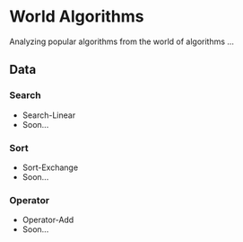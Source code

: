 # World Algorithms

Analyzing popular algorithms from the world of algorithms ...

## Data

### Search

- Search-Linear
- Soon...

### Sort

- Sort-Exchange
- Soon...

### Operator

- Operator-Add
- Soon...

